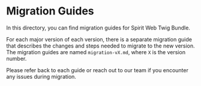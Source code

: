 # Migration Guides

In this directory, you can find migration guides for Spirit Web Twig Bundle.

For each major version of each version, there is a separate migration guide that describes the changes
and steps needed to migrate to the new version. The migration guides are named `migration-vX.md`,
where `X` is the version number.

Please refer back to each guide or reach out to our team if you encounter any issues during migration.
